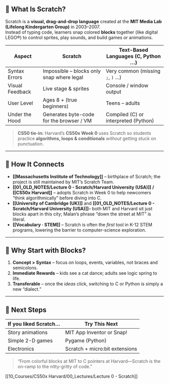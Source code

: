 ## 🚀 What Is Scratch?  
Scratch is a **visual, drag-and-drop language** created at the **MIT Media Lab (Lifelong Kindergarten Group)** in 2003–2007.  
Instead of typing code, learners snap colored **blocks** together (like digital LEGO®) to control sprites, play sounds, and build games or animations.

| Aspect | Scratch | Text-Based Languages (C, Python …) |
|--------|---------|------------------------------------|
| Syntax Errors | Impossible – blocks only snap where legal | Very common (missing `;`, `)` …) |
| Visual Feedback | Live stage & sprites | Console / window output |
| User Level | Ages 8 + (true beginners) | Teens – adults |
| Under the Hood | Generates byte-code for the browser / VM | Compiled (C) or interpreted (Python) |

> **CS50 tie-in:** Harvard’s **CS50x Week 0** uses Scratch so students practice **algorithms, loops & conditionals** *without* getting stuck on punctuation.  

---

## 🔗 How It Connects  

* **[[Massachusetts Institute of Technology]]** – birthplace of Scratch; the project is still maintained by MIT’s Scratch Team.  
* **[[01_OLD_NOTES/Lecture 0 - Scratch/Harvard University (USA)]] / [[CS50x Harvard]]** – adopts Scratch in Week 0 to help newcomers “think algorithmically” before diving into C.  
* **[[University of Cambridge (UK)]]** and **[[01_OLD_NOTES/Lecture 0 - Scratch/Harvard University (USA)]]**– both MIT and Harvard sit just blocks apart in this city; Malan’s phrase “down the street at MIT” is literal.  
* **[[Vocabulary · STEM]]** – Scratch is often the *first* tool in K-12 STEM programs, lowering the barrier to computer-science exploration.

---

## 📝 Why Start with Blocks?

1. **Concept > Syntax** – focus on loops, events, variables, not braces and semicolons.  
2. **Immediate Rewards** – kids see a cat dance; adults see logic spring to life.  
3. **Transferable** – once the *ideas* click, switching to C or Python is simply a new “dialect.”

---

## 🌱 Next Steps

| If you liked Scratch… | Try This Next |
|-----------------------|---------------|
| Story animations      | MIT App Inventor or Snap! |
| Simple 2-D games      | Pygame (Python) |
| Electronics           | Scratch + micro:bit extensions |

> “From colorful blocks at MIT to C pointers at Harvard—Scratch is the on-ramp to the nitty-gritty of code.”

[[10_Courses/CS50x Harvard/00_Lectures/Lecture 0 - Scratch]]